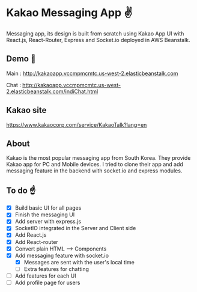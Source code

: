 # Kakao Messaging App :v:
 Messaging app, its design is built from scratch using Kakao App UI with React.js, React-Router, Express and Socket.io deployed in AWS Beanstalk.


## Demo :cake:
Main : http://kakaoapp.vccmpmcmtc.us-west-2.elasticbeanstalk.com

Chat : http://kakaoapp.vccmpmcmtc.us-west-2.elasticbeanstalk.com/indiChat.html


## Kakao site
https://www.kakaocorp.com/service/KakaoTalk?lang=en


## About
Kakao is the most popular messaging app from South Korea.
They provide Kakao app for PC and Mobile devices. I tried to clone their app and add messaging feature in the backend with socket.io and express modules.


## To do :point_up:
- [x] Build basic UI for all pages
- [x] Finish the messaging UI
- [x] Add server with express.js
- [x] SocketIO integrated in the Server and Client side
- [x] Add React.js
- [x] Add React-router
- [x] Convert plain HTML --> Components
- [x] Add messaging feature with socket.io
  - [x] Messages are sent with the user's local time
  - [ ] Extra features for chatting
- [ ] Add features for each UI
- [ ] Add profile page for users
